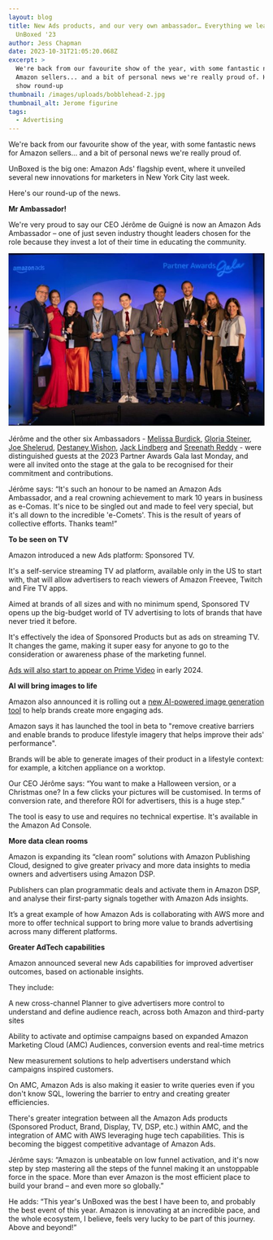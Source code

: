```yaml
---
layout: blog
title: New Ads products, and our very own ambassador… Everything we learned at
  UnBoxed '23
author: Jess Chapman
date: 2023-10-31T21:05:20.068Z
excerpt: >
  We're back from our favourite show of the year, with some fantastic news for
  Amazon sellers... and a bit of personal news we're really proud of. Here's our
  show round-up
thumbnail: /images/uploads/bobblehead-2.jpg
thumbnail_alt: Jerome figurine
tags:
  - Advertising
---
```

<!--StartFragment-->

We're back from our favourite show of the year, with some fantastic news for Amazon sellers... and a bit of personal news we're really proud of.

UnBoxed is the big one: Amazon Ads' flagship event, where it unveiled several new innovations for marketers in New York City last week.

Here's our round-up of the news.

**Mr Ambassador!**

We're very proud to say our CEO Jérôme de Guigné is now an Amazon Ads Ambassador – one of just seven industry thought leaders chosen for the role because they invest a lot of their time in educating the community.

![Amazon Ads Ambassadors](/images/uploads/ambassadors.jpg "Amazon Ads Ambassadors")

Jérôme and the other six Ambassadors - [Melissa Burdick](https://www.linkedin.com/in/ACoAAAAdBa4BVu653ijrEJRBkkl4wIzG4CLmME0), [Gloria Steiner](https://www.linkedin.com/in/ACoAABFBgN8BuKYMV1Ce7srpTYK4Fw-S8655Vbk), [Joe Shelerud](https://www.linkedin.com/in/ACoAAAkgZCIBeINI_YwuIVZ__ePH7u6iEx_BeXg), [Destaney Wishon](https://www.linkedin.com/in/ACoAABMfyVQBzIo5SLZbqcNyxQvYBwPOVONOEb0), [Jack Lindberg](https://www.linkedin.com/in/ACoAADABYsYBqoOBf6-pMtcleiYvHTOnGvhofA8) and [Sreenath Reddy](https://www.linkedin.com/in/ACoAAAAfeBQB-ARpiM687AnFaeHUts0-2ZpEN04) - were distinguished guests at the 2023 Partner Awards Gala last Monday, and were all invited onto the stage at the gala to be recognised for their commitment and contributions.

Jérôme says: “It's such an honour to be named an Amazon Ads Ambassador, and a real crowning achievement to mark 10 years in business as e-Comas. It's nice to be singled out and made to feel very special, but it's all down to the incredible 'e-Comets'. This is the result of years of collective efforts. Thanks team!”

**To be seen on TV**

Amazon introduced a new Ads platform: Sponsored TV.

It's a self-service streaming TV ad platform, available only in the US to start with, that will allow advertisers to reach viewers of Amazon Freevee, Twitch and Fire TV apps.

Aimed at brands of all sizes and with no minimum spend, Sponsored TV opens up the big-budget world of TV advertising to lots of brands that have never tried it before.

It's effectively the idea of Sponsored Products but as ads on streaming TV. It changes the game, making it super easy for anyone to go to the consideration or awareness phase of the marketing funnel.

[Ads will also start to appear on Prime Video](https://www.aboutamazon.com/news/entertainment/prime-video-update-announces-limited-ads) in early 2024. 

**AI will bring images to life**

Amazon also announced it is rolling out a [new AI-powered image generation tool](https://www.youtube.com/watch?v=89OubJGcUx0) to help brands create more engaging ads.

Amazon says it has launched the tool in beta to "remove creative barriers and enable brands to produce lifestyle imagery that helps improve their ads' performance".

Brands will be able to generate images of their product in a lifestyle context: for example, a kitchen appliance on a worktop.

Our CEO Jérôme says: “You want to make a Halloween version, or a Christmas one? In a few clicks your pictures will be customised. In terms of conversion rate, and therefore ROI for advertisers, this is a huge step.”

The tool is easy to use and requires no technical expertise. It's available in the Amazon Ad Console.

**More data clean rooms**

Amazon is expanding its “clean room” solutions with Amazon Publishing Cloud, designed to give greater privacy and more data insights to media owners and advertisers using Amazon DSP.

Publishers can plan programmatic deals and activate them in Amazon DSP, and analyse their first-party signals together with Amazon Ads insights.

It’s a great example of how Amazon Ads is collaborating with AWS more and more to offer technical support to bring more value to brands advertising across many different platforms.

**Greater AdTech capabilities**

Amazon announced several new Ads capabilities for improved advertiser outcomes, based on actionable insights.

They include:

A new cross-channel Planner to give advertisers more control to understand and define audience reach, across both Amazon and third-party sites

Ability to activate and optimise campaigns based on expanded Amazon Marketing Cloud (AMC) Audiences, conversion events and real-time metrics

New measurement solutions to help advertisers understand which campaigns inspired customers.

On AMC, Amazon Ads is also making it easier to write queries even if you don't know SQL, lowering the barrier to entry and creating greater efficiencies.

There's greater integration between all the Amazon Ads products (Sponsored Product, Brand, Display, TV, DSP, etc.) within AMC, and the integration of AMC with AWS leveraging huge tech capabilities. This is becoming the biggest competitive advantage of Amazon Ads.

Jérôme says: “Amazon is unbeatable on low funnel activation, and it's now step by step mastering all the steps of the funnel making it an unstoppable force in the space. More than ever Amazon is the most efficient place to build your brand – and even more so globally.”

He adds: “This year's UnBoxed was the best I have been to, and probably the best event of this year. Amazon is innovating at an incredible pace, and the whole ecosystem, I believe, feels very lucky to be part of this journey. Above and beyond!”

<!--EndFragment-->